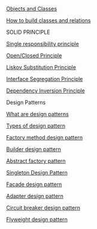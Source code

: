 [Objects and Classes](https://www.youtube.com/watch?v=FbQYifw9Be8&list=PLTCrU9sGybupCpY20eked6blbHI4zZ55k&index=3&pp=iAQB)

[How to build classes and relations](https://www.youtube.com/watch?v=_wmyYdOkCo4&list=PLTCrU9sGybupCpY20eked6blbHI4zZ55k&index=4)

SOLID PRINCIPLE

[Single responsibility principle](https://www.youtube.com/watch?v=-T0H--a8WnY&list=PLTCrU9sGybupCpY20eked6blbHI4zZ55k&index=5)

[Open/Closed Principle](https://www.youtube.com/watch?v=5nftPpufUl4)

[Liskov Substitution Principle](https://www.youtube.com/watch?v=HbGDobtxzWk&list=PLTCrU9sGybupCpY20eked6blbHI4zZ55k&index=7)

[Interface Segregation Principle](https://www.youtube.com/watch?v=-E-E6pd-psU&list=PLTCrU9sGybupCpY20eked6blbHI4zZ55k&index=8)

[Dependency Inversion Principle](https://www.youtube.com/watch?v=_CQuOfIqaGE&list=PLTCrU9sGybupCpY20eked6blbHI4zZ55k&index=9)

Design Patterns

[What are design patterns](https://www.youtube.com/watch?v=FM_pRefVCB4&list=PLTCrU9sGybupCpY20eked6blbHI4zZ55k&index=10&pp=iAQB)

[Types of design pattern](https://www.youtube.com/watch?v=1004gyjLhkA&list=PLTCrU9sGybupCpY20eked6blbHI4zZ55k&index=11&pp=iAQB)

[Factory method design pattern](https://www.youtube.com/watch?v=s3Wr5_tsODs&list=PLTCrU9sGybupCpY20eked6blbHI4zZ55k&index=12&pp=iAQB)

[Builder design pattern](https://www.youtube.com/watch?v=4ff_KZdvJn8&list=PLTCrU9sGybupCpY20eked6blbHI4zZ55k&index=13&pp=iAQB)

[Abstract factory pattern](https://www.youtube.com/watch?v=5hXZnI86E2Y&list=PLTCrU9sGybupCpY20eked6blbHI4zZ55k&index=14&pp=iAQB)

[Singleton Design Pattern](https://www.youtube.com/watch?v=EZDeEHXUf8w&list=PLTCrU9sGybupCpY20eked6blbHI4zZ55k&index=15&pp=iAQB)

[Facade design pattern](https://www.youtube.com/watch?v=Dv88HvVeo3M&list=PLTCrU9sGybupCpY20eked6blbHI4zZ55k&index=16&pp=iAQB)

[Adapter design pattern](https://www.youtube.com/watch?v=eR22JuwTa54&list=PLTCrU9sGybupCpY20eked6blbHI4zZ55k&index=17&pp=iAQB)

[Circuit breaker design pattern](https://www.youtube.com/watch?v=HRS9mIfiNn4&list=PLTCrU9sGybupCpY20eked6blbHI4zZ55k&index=18&pp=iAQB)

[Flyweight design pattern](https://www.youtube.com/watch?v=8cL9KbHS5kE&list=PLTCrU9sGybupCpY20eked6blbHI4zZ55k&index=19&pp=iAQB)
